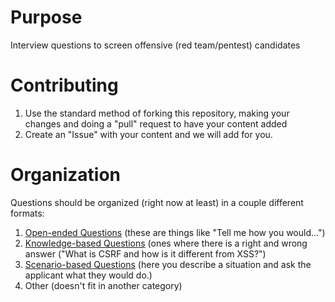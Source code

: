 # Purpose
Interview questions to screen offensive (red team/pentest) candidates

# Contributing
1. Use the standard method of forking this repository, making your changes and doing a "pull" request to have your content added
2. Create an "Issue" with your content and we will add for you.

# Organization
Questions should be organized (right now at least) in a couple different formats:

1. [Open-ended Questions](https://github.com/WebBreacher/offensiveinterview/blob/master/open.md) (these are things like "Tell me how you would...")
2. [Knowledge-based Questions](https://github.com/WebBreacher/offensiveinterview/blob/master/knowledge.md) (ones where there is a right and wrong answer ("What is CSRF and how is it different from XSS?")
3. [Scenario-based Questions](https://github.com/WebBreacher/offensiveinterview/blob/master/scenario.md) (here you describe a situation and ask the applicant what they would do.)
4. Other (doesn't fit in another category)
